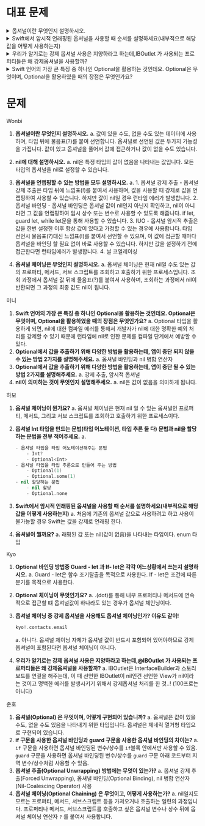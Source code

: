 # 대표 문제
<details>
<summary>옵셔널이란 무엇인지 설명하시오.</summary>
<div markdown="1">
옵셔널은 값이 있을 수도, 없을 수도 있음을 나타내기 위한 타입입니다. 옵셔널은 제네릭 열거형 타입으로 구현되어 있습니다.
</div>
</details>

<details>
<summary>Swift에서 암시적 언래핑된 옵셔널을 사용할 때 순서를 설명하세요(내부적으로 해당 값을 어떻게 사용하는지)</summary>
<div markdown="1">
처음에 기존의 옵셔널 값으로 사용하려고 하고 사용이 불가능할 경우 Swift는 값을 강제로 언래핑 한다.
</div>
</details>

<details>
<summary>우리가 알기로는 강제 옵셔널 사용은 지양하라고 하는데,IBOutlet 가 사용되는 프로퍼티들은 왜 강제옵셔널을 사용할까?</summary>
<div markdown="1">
IBOutlet은 InterfaceBuilder과 스토리보드를 연결을 해주는데, 이 때 선언한 IBOutlet이 nil인건 선언한 View가 nil이라는 것이고 명백한 에러를 발생시키기 위해서 강제옵셔널 처리를 한 것..! (100프로는 아니다)
</div>
</details>

<details>
<summary>Swift 언어의 가장 큰 특징 중 하나인 Optional을 활용하는 것인데요. Optional은 무엇이며, Optional을 활용하였을 때의 장점은 무엇인가요?</summary>
<div markdown="1">
Optional 타입을 활용하게 되면, nil에 대한 컴파일 에러를 통해서 개발자가 nil에 대한 명확한 예외 처리를 강제할 수 있기 때문에 런타임에 nil로 인한 문제를 컴파일 단계에서 예방할 수 있다.
</div>
</details>

# 문제

Wonbi
1. **옵셔널이란 무엇인지 설명하시오.**
    a. 값이 있을 수도, 없을 수도 있는 데이터에 사용하며, 타입 뒤에 물음표(?)를 붙여 선언합니다. 옵셔널로 선언된 값은 두가지 가능성을 가집니다. 값이 있고 옵셔널을 풀어서 값에 접근하거나 값이 없을 수도 있습니다. 
        
2. **nil에 대해 설명하시오.**
    a. nil은 특정 타입의 값이 없음을 나타내는 값입니다. 모든 타입의 옵셔널을 nil로 설정할 수 있습니다.
        
3. **옵셔널을 언랩핑할 수 있는 방법을 모두 설명하시오.**
    a.
        1. 옵셔널 강제 추출
            - 옵셔널 강제 추출은 타입 뒤에 느낌표(!)를 붙여서 사용하며, 값을 사용할 때 강제로 값을 언랩핑하여 사용할 수 있습니다. 하지만 값이 nil일 경우 런타임 에러가 발생합니다.
        2. 옵셔널 바인딩
            - 옵셔널 바인딩은 옵셔널 값이 nil인지 아닌지 확인하고, nil이 아니라면 그 값을 언랩핑하여 임시 상수 또는 변수로 사용할 수 있도록 해줍니다. if let, guard let, while let문을 통해 사용할 수 있습니다.
        3. IUO
            - 옵셔널 암시적 추출은 값을 한번 설정한 이후 항상 값이 있다고 가정할 수 있는 경우에 사용합니다. 타입 선언시 물음표(?)대신 느낌표(!)를 붙여서 선언할 수 있으며, 이 값에 접근할 때마다 옵셔널을 바인딩 할 필요 없이 바로 사용할 수 있습니다. 하지만 값을 설정하기 전에 접근한다면 런타임에러가 발생합니다.
        4. 닐 코얼레이싱


4. **옵셔널 체이닝은 무엇인지 설명하시오.**
    a. 옵셔널 체이닝은 현재 nil일 수도 있는 값의 프로퍼티, 메서드, 서브 스크립트를 조회하고 호출하기 위한 프로세스입니다. 조회 과정에서 옵셔널 값 뒤에 물음표(?)를 붙여서 사용하며, 조회하는 과정에서 nil이 반환되면 그 과정의 최종 값도 nil이 됩니다.

미니
1. **Swift 언어의 가장 큰 특징 중 하나인 Optional을 활용하는 것인데요. Optional은 무엇이며, Optional을 활용하였을 때의 장점은 무엇인가요?**
    a. Optional 타입을 활용하게 되면, nil에 대한 컴파일 에러를 통해서 개발자가 nil에 대한 명확한 예외 처리를 강제할 수 있기 때문에 런타임에 nil로 인한 문제를 컴파일 단계에서 예방할 수 있다.
2. **Optional에서 값을 추출하기 위해 다양한 방법을 활용하는데, 앱이 중단 되지 않을 수 있는 방법 2가지를 설명해주세요.**
    a. 옵셔널 바인딩과 nil 병합 연산자
3. **Optional에서 값을 추출하기 위해 다양한 방법을 활용하는데, 앱이 중단 될 수 있는 방법 2가지를 설명해주세요.**
    a. 강제 추출, 암시적 옵셔널
4. **nil이 의미하는 것이 무엇인지 설명해주세요.**
    a. nil은 값이 없음을 의미하게 됩니다.

하모
1. **옵셔널 체이닝이 뭔가요?**
    a. 옵셔널 체이닝은 현재 nil 일 수 있는 옵셔널인 프로퍼티, 메서드, 그리고 서브 스크립트를 조회하고 호출하기 위한 프로세스이다.
2. **옵셔널 Int 타입을 만드는 문법(타입 어노테이션, 타입 추론 둘 다) 문법과 nil을 할당하는 문법을 전부 적어주세요.**
    a.
    ```swift
    - 옵셔널 타입을 타입 어노테이션해주는 문법
        - Int?
        - Optional<Int>
    - 옵셔널 타입을 타입 추론으로 만들어 주는 방법
        - Optional(1)
        - Optional.some(1)
    - nil 할당하는 문법
        - nil 할당
        - Optional.none
    ```

3. **Swift에서 암시적 언래핑된 옵셔널을 사용할 때 순서를 설명하세요(내부적으로 해당 값을 어떻게 사용하는지)**
    a. 처음에 기존의 옵셔널 값으로 사용하려고 하고 사용이 불가능할 경우 Swift는 값을 강제로 언래핑 한다.
4. **옵셔널이 뭘까요?**
    a. 래핑된 값 또는 nil(값이 없음)을 나타내는 타입이다. enum 타입

Kyo
1. **Optional 바인딩 방법중 Guard - let 과 If- let은 각각 어느상황에서 쓰는지 설명하시오.**
    a. Guard - let은 함수 조기탈출을 목적으로 사용한다.
If - let은 조건에 따른 분기를 목적으로 사용한다.

1. **Optional 체이닝이 무엇인가요?**
    a. .(dot)를 통해 내부 프로퍼티나 메서드에 연속적으로 접근할 떄 옵셔널값이 하나라도 있는 경우가 옵셔널 체인닝이다.

1. **옵셔널 체이닝 중 강제 옵셔널을 사용해도 옵셔널 체이닝인가? 이유도 같이!**
    ```swift
    kyo!.contacts.email
    ```
    a. 아니다. 옵셔널 체이닝 자체가 옵셔널 값이 반드시 포함되어 있어야하므로 강제옵셔널이 포함된다면 옵셔널 체이닝이 아니다.

1. **우리가 알기로는 강제 옵셔널 사용은 지양하라고 하는데,@IBOutlet 가 사용되는 프로퍼티들은 왜 강제옵셔널을 사용할까?**
    a. IBOutlet은 InterfaceBuilder과 스토리보드를 연결을 해주는데, 이 때 선언한 IBOutlet이 nil인건 선언한 View가 nil이라는 것이고 명백한 에러를 발생시키기 위해서 강제옵셔널 처리를 한 것..! (100프로는 아니다)

준호
1. **옵셔널(Optional) 은 무엇이며, 어떻게 구현되어 있습니까?**
    a. 옵셔널은 값이 있을 수도, 없을 수도 있음을 나타내기 위한 타입입니다. 옵셔널은 제네릭 열거형 타입으로 구현되어 있습니다.
2. **if 구문을 사용한 옵셔널 바인딩과 guard 구문을 사용한 옵셔널 바인딩의 차이는?**
    a. `if` 구문을 사용하면 옵셔널 바인딩된 변수/상수를 `if`블록 안에서만 사용할 수 있음. `guard` 구문을 사용하면 옵셔널 바인딩된 변수/상수를 `guard` 구문 아래 코드부터 지역 변수/상수처럼 사용할 수 있음.
3. **옵셔널 추출(Optional Unwrapping) 방법에는 무엇이 있는가?**
    a. 옵셔널 강제 추출(Forced Unwrapping), 옵셔널 바인딩(Optional Binding), nil 병합 연산자(Nil-Coalescing Operator) 사용
4. **옵셔널 체이닝(Optional Chaining) 은 무엇이고, 어떻게 사용하는가?**
    a. nil일지도 모르는 프로퍼티, 메서드, 서브스크립트 등을 가져오거나 호출하는 일련의 과정입니다. 프로퍼티나 메서드, 서브스크립트를 호출하고 싶은 옵셔널 변수나 상수 뒤에 옵셔널 체이닝 연산자 `?` 를 붙여서 사용합니다.
